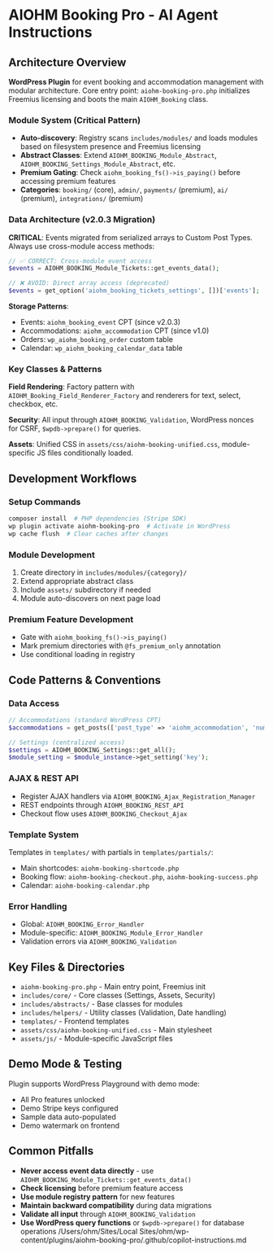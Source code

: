 # AIOHM Booking Pro - AI Agent Instructions

## Architecture Overview

**WordPress Plugin** for event booking and accommodation management with modular architecture. Core entry point: `aiohm-booking-pro.php` initializes Freemius licensing and boots the main `AIOHM_Booking` class.

### Module System (Critical Pattern)
- **Auto-discovery**: Registry scans `includes/modules/` and loads modules based on filesystem presence and Freemius licensing
- **Abstract Classes**: Extend `AIOHM_BOOKING_Module_Abstract`, `AIOHM_BOOKING_Settings_Module_Abstract`, etc.
- **Premium Gating**: Check `aiohm_booking_fs()->is_paying()` before accessing premium features
- **Categories**: `booking/` (core), `admin/`, `payments/` (premium), `ai/` (premium), `integrations/` (premium)

### Data Architecture (v2.0.3 Migration)
**CRITICAL**: Events migrated from serialized arrays to Custom Post Types. Always use cross-module access methods:

```php
// ✅ CORRECT: Cross-module event access
$events = AIOHM_BOOKING_Module_Tickets::get_events_data();

// ❌ AVOID: Direct array access (deprecated)
$events = get_option('aiohm_booking_tickets_settings', [])['events'];
```

**Storage Patterns**:
- Events: `aiohm_booking_event` CPT (since v2.0.3)
- Accommodations: `aiohm_accommodation` CPT (since v1.0)
- Orders: `wp_aiohm_booking_order` custom table
- Calendar: `wp_aiohm_booking_calendar_data` table

### Key Classes & Patterns

**Field Rendering**: Factory pattern with `AIOHM_Booking_Field_Renderer_Factory` and renderers for text, select, checkbox, etc.

**Security**: All input through `AIOHM_BOOKING_Validation`, WordPress nonces for CSRF, `$wpdb->prepare()` for queries.

**Assets**: Unified CSS in `assets/css/aiohm-booking-unified.css`, module-specific JS files conditionally loaded.

## Development Workflows

### Setup Commands
```bash
composer install  # PHP dependencies (Stripe SDK)
wp plugin activate aiohm-booking-pro  # Activate in WordPress
wp cache flush  # Clear caches after changes
```

### Module Development
1. Create directory in `includes/modules/{category}/`
2. Extend appropriate abstract class
3. Include `assets/` subdirectory if needed
4. Module auto-discovers on next page load

### Premium Feature Development
- Gate with `aiohm_booking_fs()->is_paying()`
- Mark premium directories with `@fs_premium_only` annotation
- Use conditional loading in registry

## Code Patterns & Conventions

### Data Access
```php
// Accommodations (standard WordPress CPT)
$accommodations = get_posts(['post_type' => 'aiohm_accommodation', 'numberposts' => -1]);

// Settings (centralized access)
$settings = AIOHM_BOOKING_Settings::get_all();
$module_setting = $module_instance->get_setting('key');
```

### AJAX & REST API
- Register AJAX handlers via `AIOHM_BOOKING_Ajax_Registration_Manager`
- REST endpoints through `AIOHM_BOOKING_REST_API`
- Checkout flow uses `AIOHM_BOOKING_Checkout_Ajax`

### Template System
Templates in `templates/` with partials in `templates/partials/`:
- Main shortcodes: `aiohm-booking-shortcode.php`
- Booking flow: `aiohm-booking-checkout.php`, `aiohm-booking-success.php`
- Calendar: `aiohm-booking-calendar.php`

### Error Handling
- Global: `AIOHM_BOOKING_Error_Handler`
- Module-specific: `AIOHM_BOOKING_Module_Error_Handler`
- Validation errors via `AIOHM_BOOKING_Validation`

## Key Files & Directories

- `aiohm-booking-pro.php` - Main entry point, Freemius init
- `includes/core/` - Core classes (Settings, Assets, Security)
- `includes/abstracts/` - Base classes for modules
- `includes/helpers/` - Utility classes (Validation, Date handling)
- `templates/` - Frontend templates
- `assets/css/aiohm-booking-unified.css` - Main stylesheet
- `assets/js/` - Module-specific JavaScript files

## Demo Mode & Testing

Plugin supports WordPress Playground with demo mode:
- All Pro features unlocked
- Demo Stripe keys configured
- Sample data auto-populated
- Demo watermark on frontend

## Common Pitfalls

- **Never access event data directly** - use `AIOHM_BOOKING_Module_Tickets::get_events_data()`
- **Check licensing** before premium feature access
- **Use module registry pattern** for new features
- **Maintain backward compatibility** during data migrations
- **Validate all input** through `AIOHM_BOOKING_Validation`
- **Use WordPress query functions** or `$wpdb->prepare()` for database operations</content>
<parameter name="filePath">/Users/ohm/Sites/Local Sites/ohm/wp-content/plugins/aiohm-booking-pro/.github/copilot-instructions.md